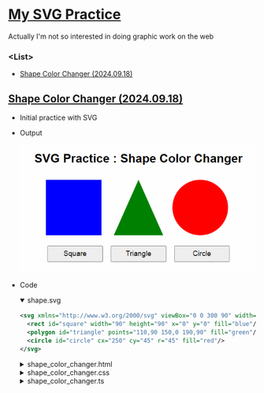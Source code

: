# [My SVG Practice](../README.md#svg)

Actually I'm not so interested in doing graphic work on the web


### \<List>

- [Shape Color Changer (2024.09.18)](#shape-color-changer-20240918)


## [Shape Color Changer (2024.09.18)](#list)

- Initial practice with SVG
- Output

  ![Shape Color Changer](./Images/SVG_ShapeColorChanger.gif)

- Code
  <details open="">
    <summary>shape.svg</summary>

  ```svg
  <svg xmlns="http://www.w3.org/2000/svg" viewBox="0 0 300 90" width="100%" height="100%">
    <rect id="square" width="90" height="90" x="0" y="0" fill="blue"/>
    <polygon id="triangle" points="110,90 150,0 190,90" fill="green"/>
    <circle id="circle" cx="250" cy="45" r="45" fill="red"/>
  </svg>
  ```
  </details>
  <details>
    <summary>shape_color_changer.html</summary>

  ```html
  <!doctype html>

  <html lang="en">
    <head>
      <meta charset="UTF-8" />
      <meta name="viewport" content="width=device-width, initial-scale=1.0" />
      <title>SVG Practice : Shape Color Changer</title>
      <link rel="stylesheet" href="shape_color_changer.css" />
      <script defer src="shape_color_changer.js" type="module"></script>
    </head>

    <body>
      <h1>SVG Practice : Shape Color Changer</h1>

      <!-- Embed the external SVG file -->
      <object id="svgObject" type="image/svg+xml" data="shape.svg"></object>

      <!-- Buttons for changing colors of each shape -->
      <div id="buttons">
        <button id="changeSquareColor">Square</button>
        <button id="changeTriangleColor">Triangle</button>
        <button id="changeCircleColor">Circle</button>
      </div>
    </body>
  </html>
  ```
  </details>
  <details>
    <summary>shape_color_changer.css</summary>

  ```css
  body {
    font-family: Arial, sans-serif;
    text-align: center;
    margin-top: 5%;
  }

  #svgObject {
    margin-top: 2%;
    width: 60%;
  }

  #buttons {
    margin-top: 2%;
  }

  button {
    margin: 1%;
    padding: 1% 1%;
    width: 18%;
    font-size: 1.2em;
    cursor: pointer;
  }
  ```
  </details>
  <details>
    <summary>shape_color_changer.ts</summary>

  ```ts
  const svgObject = document.getElementById('svgObject') as HTMLObjectElement;
  const changeRectColorBtn = document.getElementById('changeSquareColor') as HTMLButtonElement;
  const changeTriangleColorBtn = document.getElementById('changeTriangleColor') as HTMLButtonElement;
  const changeCircleColorBtn = document.getElementById('changeCircleColor') as HTMLButtonElement;
  ```
  ```ts
  /**
   * Generates a random hex color string.
   * 
   * @returns {string} - A random color in hex format (e.g., "#A1B2C3").
   */
  function getRandomColor(): string {
    const letters = '0123456789ABCDEF';
    let color = '#';
    for (let i = 0; i < 6; i++) {
      color += letters[Math.floor(Math.random() * 16)];
    }
    return color;
  }
  ```
  ```ts
  /**
   * Changes the fill color of an SVG shape by its ID.
   * 
   * @param {string} shapeId - The ID of the SVG element to change the color of.
   */
  function changeColor(shapeId: string) {
    const svgDoc = svgObject.contentDocument; // Access the embedded SVG document
    if (svgDoc) {
      const shape = svgDoc.getElementById(shapeId);
      if (shape) {
        shape.setAttribute('fill', getRandomColor()); // Set a new random color
      }
    }
  }
  ```
  ```ts
  // Add event listeners to each button to change the color of the corresponding SVG shape
  changeRectColorBtn.addEventListener('click', () => changeColor('square'));
  changeTriangleColorBtn.addEventListener('click', () => changeColor('triangle'));
  changeCircleColorBtn.addEventListener('click', () => changeColor('circle'));
  ```
  </details>
